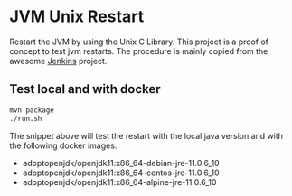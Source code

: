 # JVM Unix Restart

Restart the JVM by using the Unix C Library.
This project is a proof of concept to test jvm restarts.
The procedure is mainly copied from the awesome [Jenkins](https://github.com/jenkinsci/jenkins/blob/master/core/src/main/java/hudson/lifecycle/UnixLifecycle.java) project.

## Test local and with docker

```bash
mvn package
./run.sh 
```

The snippet above will test the restart with the local java version and with the following docker images:

* adoptopenjdk/openjdk11:x86_64-debian-jre-11.0.6_10
* adoptopenjdk/openjdk11:x86_64-centos-jre-11.0.6_10
* adoptopenjdk/openjdk11:x86_64-alpine-jre-11.0.6_10

